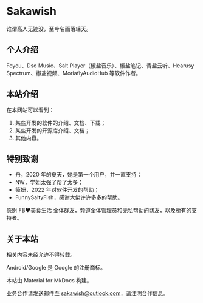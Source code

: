 # Sakawish

谁谓高人无迹没，至今名画落瑶天。

## 个人介绍

Foyou、Dso Music、Salt Player（椒盐音乐）、椒盐笔记、青盐云听、Hearusy Spectrum、椒盐视频、MoriaflyAudioHub 等软件作者。

## 本站介绍

在本网站可以看到：

1. 某些开发的软件的介绍、文档、下载；
2. 某些开发的开源库介绍、文档；
3. 其他内容。

## 特别致谢

- 舟，2020 年的夏天，她是第一个用户，并一直支持；
- NW，学姐太强了帮了太多；
- 筱妍，2022 年对软件开发的帮助；
- FunnySaltyFish，感谢大佬许许多多的帮助。

感谢 FB❤️美食生活 全体群友，频道全体管理员和无私帮助的网友，以及所有的支持者。

## 关于本站

相关内容未经允许不得转载。

Android/Google 是 Google 的注册商标。

本站由 Material for MkDocs 构建。

业务合作请发送邮件至 [sakawish@outlook.com](mailto:sakawish@outlook.com)，请注明合作信息。